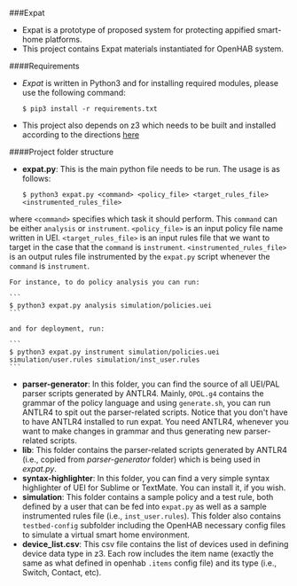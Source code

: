 ###Expat
* Expat is a prototype of proposed system for protecting appified smart-home platforms.
* This project contains Expat materials instantiated for OpenHAB system.

####Requirements

* *Expat* is written in Python3 and for installing required modules, please use the following command:

	```
	$ pip3 install -r requirements.txt
	```

* This project also depends on z3 which needs to be built and installed according to the directions [here](https://github.com/Z3Prover/z3#python)

####Project folder structure
* **expat.py**: This is the main python file needs to be run. The usage is as follows:

	```
	$ python3 expat.py <command> <policy_file> <target_rules_file> <instrumented_rules_file>
	```
where `<command>` specifies which task it should perform. This `command` can be either `analysis` or `instrument`.
`<policy_file>` is an input policy file name written in UEI. `<target_rules_file>` is an input rules file that we want to target in the case that the `command` is `instrument`. `<instrumented_rules_file>` is an output rules file instrumented by the `expat.py` script whenever the `command` is `instrument`.

	For instance, to do policy analysis you can run:

	```
	$ python3 expat.py analysis simulation/policies.uei
	```

	and for deployment, run:
    
	```
	$ python3 expat.py instrument simulation/policies.uei simulation/user.rules simulation/inst_user.rules
	```

* **parser-generator**: In this folder, you can find the source of all UEI/PAL parser scripts generated by ANTLR4. Mainly, `OPOL.g4` contains the grammar of the policy language and using `generate.sh`, you can run ANTLR4 to spit out the parser-related scripts. Notice that you don't have to have ANTLR4 installed to run expat. You need ANTLR4, whenever you want to make changes in grammar and thus generating new parser-related scripts.
* **lib**: This folder contains the parser-related scripts generated by ANTLR4 (i.e., copied from *parser-generator* folder) which is being used in *expat.py*.
* **syntax-highlighter**: In this folder, you can find a very simple syntax highlighter of UEI for Sublime or TextMate. You can install it, if you wish.
* **simulation**: This folder contains a sample policy and a test rule, both defined by a user that can be fed into `expat.py` as well as a sample instrumented rules file (i.e., `inst_user.rules`). This folder also contains `testbed-config` subfolder including the OpenHAB necessary config files to simulate a virtual smart home environment.
* **device_list.csv**: This csv file contains the list of devices used in defining device data type in z3. Each row includes the item name (exactly the same as what defined in openhab `.items` config file) and its type (i.e., Switch, Contact, etc).